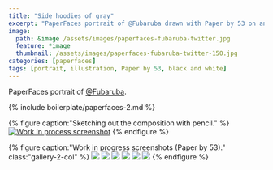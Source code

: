 ```yaml
---
title: "Side hoodies of gray"
excerpt: "PaperFaces portrait of @Fubaruba drawn with Paper by 53 on an iPad."
image: 
  path: &image /assets/images/paperfaces-fubaruba-twitter.jpg 
  feature: *image
  thumbnail: /assets/images/paperfaces-fubaruba-twitter-150.jpg
categories: [paperfaces]
tags: [portrait, illustration, Paper by 53, black and white]
---
```


PaperFaces portrait of [@Fubaruba](https://twitter.com/Fubaruba).

{% include boilerplate/paperfaces-2.md %}

{% figure caption:"Sketching out the composition with pencil." %}
[![Work in process screenshot](/assets/images/paperfaces-fubaruba-process-1-750.jpg)](/assets/images/paperfaces-fubaruba-process-1-lg.jpg)
{% endfigure %}

{% figure caption:"Work in progress screenshots (Paper by 53)." class:"gallery-2-col" %}
[![](/assets/images/paperfaces-fubaruba-process-2-600.jpg)](/assets/images/paperfaces-fubaruba-process-2-lg.jpg)
[![](/assets/images/paperfaces-fubaruba-process-3-600.jpg)](/assets/images/paperfaces-fubaruba-process-3-lg.jpg)
[![](/assets/images/paperfaces-fubaruba-process-4-600.jpg)](/assets/images/paperfaces-fubaruba-process-4-lg.jpg)
[![](/assets/images/paperfaces-fubaruba-process-5-600.jpg)](/assets/images/paperfaces-fubaruba-process-5-lg.jpg)
[![](/assets/images/paperfaces-fubaruba-process-6-600.jpg)](/assets/images/paperfaces-fubaruba-process-6-lg.jpg)
[![](/assets/images/paperfaces-fubaruba-process-7-600.jpg)](/assets/images/paperfaces-fubaruba-process-7-lg.jpg)
{% endfigure %}
